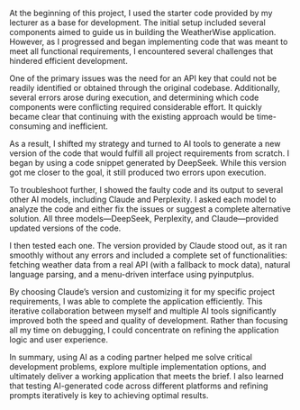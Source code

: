 At the beginning of this project, I used the starter code provided by my lecturer as a base for development. The initial setup included several components aimed to guide us in building the WeatherWise application. However, as I progressed and began implementing code that was meant to meet all functional requirements, I encountered several challenges that hindered efficient development.

One of the primary issues was the need for an API key that could not be readily identified or obtained through the original codebase. Additionally, several errors arose during execution, and determining which code components were conflicting required considerable effort. It quickly became clear that continuing with the existing approach would be time-consuming and inefficient.

As a result, I shifted my strategy and turned to AI tools to generate a new version of the code that would fulfill all project requirements from scratch. I began by using a code snippet generated by DeepSeek. While this version got me closer to the goal, it still produced two errors upon execution.

To troubleshoot further, I showed the faulty code and its output to several other AI models, including Claude and Perplexity. I asked each model to analyze the code and either fix the issues or suggest a complete alternative solution. All three models—DeepSeek, Perplexity, and Claude—provided updated versions of the code.

I then tested each one. The version provided by Claude stood out, as it ran smoothly without any errors and included a complete set of functionalities: fetching weather data from a real API (with a fallback to mock data), natural language parsing, and a menu-driven interface using pyinputplus.

By choosing Claude’s version and customizing it for my specific project requirements, I was able to complete the application efficiently. This iterative collaboration between myself and multiple AI tools significantly improved both the speed and quality of development. Rather than focusing all my time on debugging, I could concentrate on refining the application logic and user experience.

In summary, using AI as a coding partner helped me solve critical development problems, explore multiple implementation options, and ultimately deliver a working application that meets the brief. I also learned that testing AI-generated code across different platforms and refining prompts iteratively is key to achieving optimal results.
